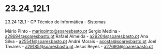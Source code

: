 # 23.24_12L1
23.24 12L1 - CP Técnico de Informática - Sistemas

Mário Pinto - mariopinto@soaresbasto.pt
Sergio Medina - a28694@soaresbasto.pt
Rafael Almeida - a29204@soaresbasto.pt
Ana Silva - a25541@soaresbasto.pt
André Morais - acosta@soaresbasto.pt
Joel Tavares - a29185@soaresbasto.pt
Jesus Reyes - a27690@soaresbasto.pt
